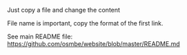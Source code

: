 Just copy a file and change the content

File name is important, copy the format of the first link.

See main README file: https://github.com/osmbe/website/blob/master/README.md
